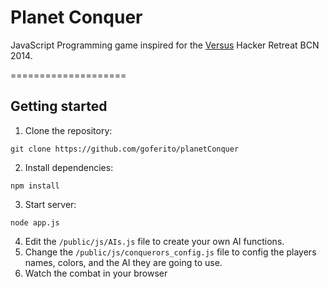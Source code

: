 # Planet Conquer

JavaScript Programming game inspired for
the [Versus](http://versus.com/en/about_us) Hacker Retreat BCN 2014.

====================
## Getting started
1. Clone the repository:

 `git clone https://github.com/goferito/planetConquer`

2. Install dependencies:

 `npm install`

3. Start server:

 `node app.js`

4. Edit the `/public/js/AIs.js` file to create your own AI functions.
5. Change the `/public/js/conquerors_config.js` file to config the players names, colors, and the AI they are going to use.
6. Watch the combat in your browser
